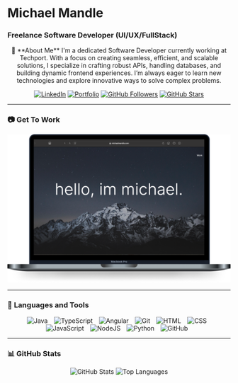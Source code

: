 <p align="center">
   <h1>Michael Mandle</h1>
   <h3>Freelance Software Developer (UI/UX/FullStack)</h3>
</p>

<p align="center">
   🎯 **About Me**  
   I'm a dedicated Software Developer currently working at Techport. With a focus on creating seamless, efficient, and scalable solutions, I specialize in crafting robust APIs, handling databases, and building dynamic frontend experiences. I’m always eager to learn new technologies and explore innovative ways to solve complex problems.
</p>

<p align="center">
   <a href="https://www.linkedin.com/in/michael-mandle-2b04751b4">
      <img alt="LinkedIn" title="Follow me on LinkedIn" src="https://custom-icon-badges.demolab.com/badge/-LinkedIn-blue?style=for-the-badge&logo=linkedin&logoColor=white&labelColor=0077B5"/></a>
   <a href="https://michaelmandle.com">
      <img alt="Portfolio" title="Get To Work" src="https://custom-icon-badges.demolab.com/badge/-Portfolio-orange?style=for-the-badge&logo=web&logoColor=white&labelColor=E94E32"/></a>
   <a href="https://github.com/mmandle?tab=followers">
      <img alt="GitHub Followers" title="Follow me on GitHub" src="https://custom-icon-badges.demolab.com/github/followers/mmandle?color=236ad3&labelColor=1155ba&style=for-the-badge&logo=person-add&label=Follow&logoColor=white"/></a>
   <a href="https://github.com/mmandle?tab=repositories&sort=stargazers">
      <img alt="GitHub Stars" title="Total Stars on GitHub" src="https://custom-icon-badges.demolab.com/github/stars/mmandle?color=55960c&style=for-the-badge&labelColor=488207&logo=star"/></a>
</p>

---

### 📷 **Get To Work**  
<p align="center">
   <a href="https://michaelmandle.com">
      <img src="./screenshot.png" alt="Get to Work - Visit My Website" />
   </a>
</p>

---

### 🧰 **Languages and Tools**

<p align="center">
   <img alt="Java" width="30px" style="padding-right:10px;" src="https://cdn.jsdelivr.net/gh/devicons/devicon/icons/java/java-original.svg"/>
   <img alt="TypeScript" width="30px" style="padding-right:10px;" src="https://cdn.jsdelivr.net/gh/devicons/devicon/icons/typescript/typescript-plain.svg" />
   <img alt="Angular" width="30px" style="padding-right:10px;" src="https://cdn.jsdelivr.net/gh/devicons/devicon/icons/angularjs/angularjs-plain.svg" />
   <i class="devicon-react-original-wordmark"></i>
   <img alt="Git" width="30px" style="padding-right:10px;" src="https://cdn.jsdelivr.net/gh/devicons/devicon/icons/git/git-original.svg" />
   <img alt="HTML" width="30px" style="padding-right:10px;" src="https://cdn.jsdelivr.net/gh/devicons/devicon/icons/html5/html5-plain.svg" />
   <img alt="CSS" width="30px" style="padding-right:10px;" src="https://cdn.jsdelivr.net/gh/devicons/devicon/icons/css3/css3-plain.svg" />
   <img alt="JavaScript" width="30px" style="padding-right:10px;" src="https://cdn.jsdelivr.net/gh/devicons/devicon/icons/javascript/javascript-plain.svg" />
   <img alt="NodeJS" width="30px" style="padding-right:10px;" src="https://cdn.jsdelivr.net/gh/devicons/devicon/icons/nodejs/nodejs-original.svg" />
   <img alt="Python" width="30px" style="padding-right:10px;" src="https://cdn.jsdelivr.net/gh/devicons/devicon/icons/python/python-plain.svg" />
   <img alt="GitHub" width="30px" style="padding-right:10px;" src="https://cdn.jsdelivr.net/gh/devicons/devicon/icons/github/github-original.svg" />
</p>

---

### 📊 **GitHub Stats**
<p align="center">
   <img alt="GitHub Stats" src="https://github-readme-stats.vercel.app/api?username=mmandle&show_icons=true&theme=radical" />
   <img alt="Top Languages" src="https://github-readme-stats.vercel.app/api/top-langs/?username=mmandle&layout=compact&theme=radical" />
</p>
